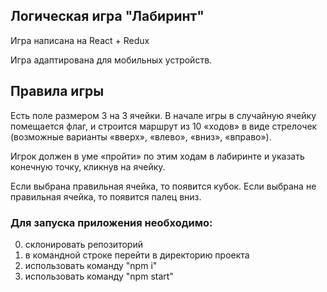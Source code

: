 ## Логическая игра "Лабиринт"

Игра написана на React + Redux

Игра адаптирована для мобильных устройств.

## Правила игры

Есть поле размером 3 на 3 ячейки. В начале игры в случайную ячейку помещается флаг, и строится маршрут из 10 «ходов» в виде стрелочек (возможные варианты «вверх», «влево», «вниз», «вправо»).

Игрок должен в уме «пройти» по этим ходам в лабиринте и указать конечную точку, кликнув на ячейку.

Если выбрана правильная ячейка, то появится кубок.
Если выбрана не правильная ячейка, то появится палец вниз.


### Для запуска приложения необходимо:

0. склонировать репозиторий
1. в командной строке перейти в директорию проекта
2. использовать команду "npm i"
3. использовать команду "npm start"

